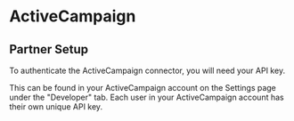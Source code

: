 
# ActiveCampaign

## Partner Setup

To authenticate the ActiveCampaign connector, you will need your API key.

This can be found in your ActiveCampaign account on the Settings page under the "Developer" tab. Each user in your ActiveCampaign account has their own unique API key.
